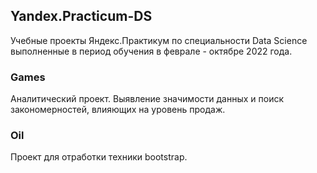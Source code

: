 ## Yandex.Practicum-DS
Учебные проекты Яндекс.Практикум по специальности Data Science выполненные в период обучения в феврале - октябре 2022 года.

### Games
Аналитический проект. Выявление значимости данных и поиск закономерностей, влияющих на уровень продаж.

### Oil
Проект для отработки техники bootstrap.
